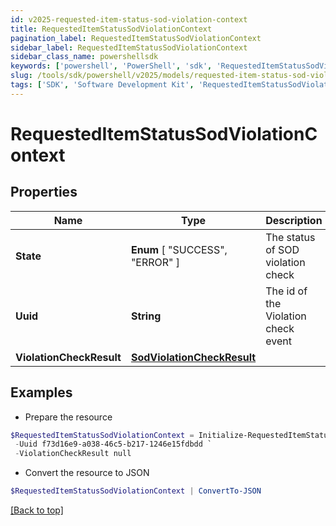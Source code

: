 ```yaml
---
id: v2025-requested-item-status-sod-violation-context
title: RequestedItemStatusSodViolationContext
pagination_label: RequestedItemStatusSodViolationContext
sidebar_label: RequestedItemStatusSodViolationContext
sidebar_class_name: powershellsdk
keywords: ['powershell', 'PowerShell', 'sdk', 'RequestedItemStatusSodViolationContext', 'V2025RequestedItemStatusSodViolationContext'] 
slug: /tools/sdk/powershell/v2025/models/requested-item-status-sod-violation-context
tags: ['SDK', 'Software Development Kit', 'RequestedItemStatusSodViolationContext', 'V2025RequestedItemStatusSodViolationContext']
---
```



# RequestedItemStatusSodViolationContext

## Properties

Name | Type | Description | Notes
------------ | ------------- | ------------- | -------------
**State** |  **Enum** [  "SUCCESS",    "ERROR" ] | The status of SOD violation check | [optional] 
**Uuid** | **String** | The id of the Violation check event | [optional] 
**ViolationCheckResult** | [**SodViolationCheckResult**](sod-violation-check-result) |  | [optional] 

## Examples

- Prepare the resource
```powershell
$RequestedItemStatusSodViolationContext = Initialize-RequestedItemStatusSodViolationContext  -State SUCCESS `
 -Uuid f73d16e9-a038-46c5-b217-1246e15fdbdd `
 -ViolationCheckResult null
```

- Convert the resource to JSON
```powershell
$RequestedItemStatusSodViolationContext | ConvertTo-JSON
```


[[Back to top]](#) 

